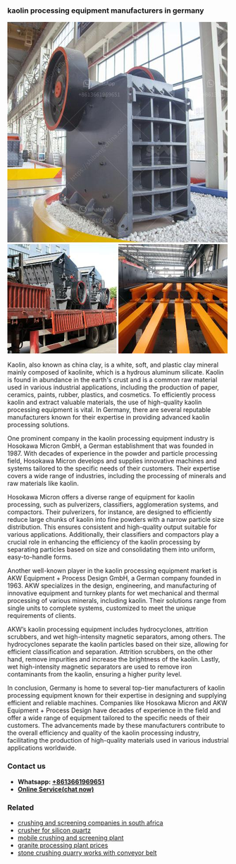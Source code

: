 <h3>kaolin processing equipment manufacturers in germany</h3><img src='1708663295.jpg' alt=''><p>Kaolin, also known as china clay, is a white, soft, and plastic clay mineral mainly composed of kaolinite, which is a hydrous aluminum silicate. Kaolin is found in abundance in the earth's crust and is a common raw material used in various industrial applications, including the production of paper, ceramics, paints, rubber, plastics, and cosmetics. To efficiently process kaolin and extract valuable materials, the use of high-quality kaolin processing equipment is vital. In Germany, there are several reputable manufacturers known for their expertise in providing advanced kaolin processing solutions.</p><p>One prominent company in the kaolin processing equipment industry is Hosokawa Micron GmbH, a German establishment that was founded in 1987. With decades of experience in the powder and particle processing field, Hosokawa Micron develops and supplies innovative machines and systems tailored to the specific needs of their customers. Their expertise covers a wide range of industries, including the processing of minerals and raw materials like kaolin.</p><p>Hosokawa Micron offers a diverse range of equipment for kaolin processing, such as pulverizers, classifiers, agglomeration systems, and compactors. Their pulverizers, for instance, are designed to efficiently reduce large chunks of kaolin into fine powders with a narrow particle size distribution. This ensures consistent and high-quality output suitable for various applications. Additionally, their classifiers and compactors play a crucial role in enhancing the efficiency of the kaolin processing by separating particles based on size and consolidating them into uniform, easy-to-handle forms.</p><p>Another well-known player in the kaolin processing equipment market is AKW Equipment + Process Design GmbH, a German company founded in 1963. AKW specializes in the design, engineering, and manufacturing of innovative equipment and turnkey plants for wet mechanical and thermal processing of various minerals, including kaolin. Their solutions range from single units to complete systems, customized to meet the unique requirements of clients.</p><p>AKW’s kaolin processing equipment includes hydrocyclones, attrition scrubbers, and wet high-intensity magnetic separators, among others. The hydrocyclones separate the kaolin particles based on their size, allowing for efficient classification and separation. Attrition scrubbers, on the other hand, remove impurities and increase the brightness of the kaolin. Lastly, wet high-intensity magnetic separators are used to remove iron contaminants from the kaolin, ensuring a higher purity level.</p><p>In conclusion, Germany is home to several top-tier manufacturers of kaolin processing equipment known for their expertise in designing and supplying efficient and reliable machines. Companies like Hosokawa Micron and AKW Equipment + Process Design have decades of experience in the field and offer a wide range of equipment tailored to the specific needs of their customers. The advancements made by these manufacturers contribute to the overall efficiency and quality of the kaolin processing industry, facilitating the production of high-quality materials used in various industrial applications worldwide.</p><h3>Contact us</h3><ul><li><strong>Whatsapp:&nbsp;<a href="https://wa.me/8613661969651">+8613661969651</a></strong></li><li><a href="https://swt.shibang-china.com/?git&amp;zhl&amp;kaolin processing equipment manufacturers in germany"><strong>Online Service(chat now)</strong></a></li></ul><h3>Related</h3><ul><li><a href='crushing and screening companies in south africa.md'>crushing and screening companies in south africa</a></li><li><a href='crusher for silicon quartz.md'>crusher for silicon quartz</a></li><li><a href='mobile crushing and screening plant.md'>mobile crushing and screening plant</a></li><li><a href='granite processing plant prices.md'>granite processing plant prices</a></li><li><a href='stone crushing quarry works with conveyor belt.md'>stone crushing quarry works with conveyor belt</a></li></ul>